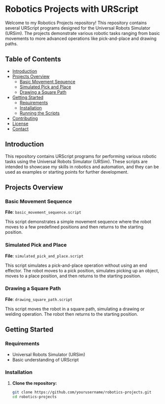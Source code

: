 # Robotics Projects with URScript

Welcome to my Robotics Projects repository! This repository contains several URScript programs designed for the Universal Robots Simulator (URSim). The projects demonstrate various robotic tasks ranging from basic movements to more advanced operations like pick-and-place and drawing paths.

## Table of Contents

- [Introduction](#introduction)
- [Projects Overview](#projects-overview)
  - [Basic Movement Sequence](#basic-movement-sequence)
  - [Simulated Pick and Place](#simulated-pick-and-place)
  - [Drawing a Square Path](#drawing-a-square-path)
- [Getting Started](#getting-started)
  - [Requirements](#requirements)
  - [Installation](#installation)
  - [Running the Scripts](#running-the-scripts)
- [Contributing](#contributing)
- [License](#license)
- [Contact](#contact)

## Introduction

This repository contains URScript programs for performing various robotic tasks using the Universal Robots Simulator (URSim). These scripts are intended to showcase my skills in robotics and automation, and they can be used as examples or starting points for further development.

## Projects Overview

### Basic Movement Sequence

**File**: `basic_movement_sequence.script`

This script demonstrates a simple movement sequence where the robot moves to a few predefined positions and then returns to the starting position.

### Simulated Pick and Place

**File**: `simulated_pick_and_place.script`

This script simulates a pick-and-place operation without using an end effector. The robot moves to a pick position, simulates picking up an object, moves to a place position, and then returns to the starting position.

### Drawing a Square Path

**File**: `drawing_square_path.script`

This script moves the robot in a square path, simulating a drawing or welding operation. The robot then returns to the starting position.

## Getting Started

### Requirements

- Universal Robots Simulator (URSim)
- Basic understanding of URScript

### Installation

1. **Clone the repository:**

   ```bash
   git clone https://github.com/yourusername/robotics-projects.git
   cd robotics-projects
